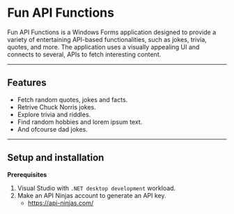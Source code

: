 # Fun API Functions

Fun API Functions is a Windows Forms application designed to provide a variety of 
entertaining API-based functionalities, such as jokes, trivia, quotes, and more. 
The application uses a visually appealing UI and connects to several, 
APIs to fetch interesting content.

---

## Features

- Fetch random quotes, jokes and facts.
- Retrive Chuck Norris jokes.
- Explore trivia and riddles.
- Find random hobbies and lorem ipsum text.
- And ofcourse dad jokes.

---

## Setup and installation

**Prerequisites**
1. Visual Studio with `.NET desktop development` workload.
2. Make an API Ninjas account to generate an API key.
	- https://api-ninjas.com/